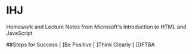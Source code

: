 # IHJ
Homework and Lecture Notes from Microsoft's Introduction to HTML and JavaScript


##Steps for Success
[ ]Be Positive
[ ]Think Clearly
[ ]DFTBA
